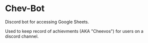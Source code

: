 # Chev-Bot
Discord bot for accessing Google Sheets.

Used to keep record of achievments (AKA "Cheevos") for users on a discord channel.
